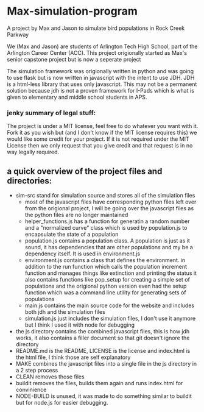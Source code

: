 # Max-simulation-program
A project by Max and Jason to simulate bird populations in Rock Creek Parkway


We (Max and Jason) are students of Arlington Tech High School, part of the Arlington Career Center (ACC). This project origionally started as Max's senior capstone project but is now a seperate project

The simulation framework was origionally written in python and was going to use flask but is now written in javascript with the intent to use JDH. JDH is a html-less library that uses only javascript. This may not be a permanent solution because jdh is not a proven framework for I-Pads which is what is given to elementary and middle school students in APS.



### jenky summary of legal stuff:
The project is under a MIT license, feel free to do whatever you want with it. Fork it as you wish but (and I don't know if the MIT license requires this) we would like some credit for your project. If it is not required under the MIT License then we only request that you give credit and that request is in no way legally required.



## a quick overview of the project files and directories: 

- sim-src stand for simulation source and stores all of the simulation files
  - most of the javascript files have corresponding python files left over from the origional project, I will be going over the javascript files as the python files are no longer maintained
  - helper_functions.js has a function for generatin a random number and a "normalized curve" class which is used by population.js to encapsulate the state of a population
  - population.js contains a population class. A population is just as it sound, it has dependencies that are other populations and my be a dependency itself. It is used in environment.js
  - environment.js contains a class that defines the environment. in addition to the run function which calls the population increment function and manages things like extinction and printing the status it also contains functions like pop_setup for creating a simple set of populations and the origional python version even had the setup function which was a command line utility for generating sets of populations
  - main.js contains the main source code for the website and includes both jdh and the simulation files
  - simulation.js just includes the simulation files, I don't use it anymore but I think I used it with node for debugging
- the js directory contains the combined javascript files, this is how jdh works, it also contains a filler document so that git doesn't ignore the directory
- README.md is the README, LICENSE is the license and index.html is the html file, I think those are self explanatory
- MAKE combines the javascript files into a single file in the js directory in a 2 step process
- CLEAN removes those files
- buildit removes the files, builds them again and runs index.html for convinience
- NODE-BUILD is unused, it was made to do something similar to buildit but for node.js for easier debugging.
